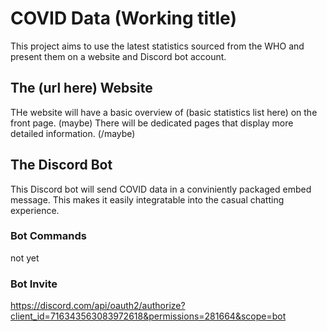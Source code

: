# COVID Data (Working title)
This project aims to use the latest statistics sourced from the WHO and present them on a website and Discord bot account.

## The (url here) Website
THe website will have a basic overview of (basic statistics list here) on the front page. (maybe) There will be dedicated pages that display more detailed information. (/maybe)

## The Discord Bot
This Discord bot will send COVID data in a conviniently packaged embed message. This makes it easily integratable into the casual chatting experience.

### Bot Commands
not yet

### Bot Invite
https://discord.com/api/oauth2/authorize?client_id=716343563083972618&permissions=281664&scope=bot

